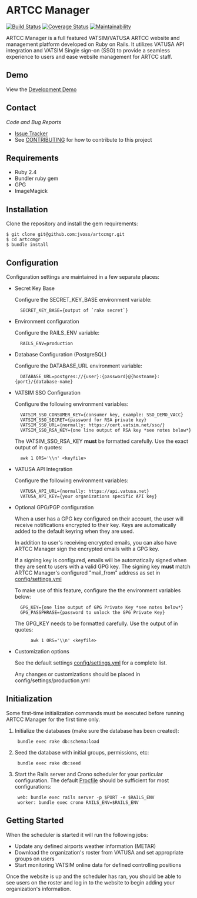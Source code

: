 # ARTCC Manager

[![Build Status](https://travis-ci.org/jvoss/artccmgr.svg?branch=development)](https://travis-ci.org/jvoss/artccmgr) [![Coverage Status](https://coveralls.io/repos/github/jvoss/artccmgr/badge.svg?branch=development)](https://coveralls.io/github/jvoss/artccmgr?branch=development) [![Maintainability](https://api.codeclimate.com/v1/badges/22c80ebbf0b39960ac03/maintainability)](https://codeclimate.com/github/jvoss/artccmgr/maintainability) 

ARTCC Manager is a full featured VATSIM/VATUSA ARTCC website and management platform
developed on Ruby on Rails. It utilizes VATUSA API integration and VATSIM Single sign-on
(SSO) to provide a seamless experience to users and ease website management for ARTCC staff.

Demo
----
View the [Development Demo](https://artccmgr-dev.herokuapp.com)

Contact
-------
*Code and Bug Reports*

* [Issue Tracker](https://github.com/jvoss/artccmgr/issues)
* See [CONTRIBUTING](CONTRIBUTING.md) for how to contribute to this project

Requirements
------------

* Ruby 2.4
* Bundler ruby gem
* GPG
* ImageMagick

Installation
------------
Clone the repository and install the gem requirements:
    
    $ git clone git@github.com:jvoss/artccmgr.git
    $ cd artccmgr
    $ bundle install

Configuration
---------------
Configuration settings are maintained in a few separate places:

* Secret Key Base

    Configure the SECRET_KEY_BASE environment variable:
    
        SECRET_KEY_BASE={output of `rake secret`}
        
* Environment configuration

    Configure the RAILS_ENV variable:
    
        RAILS_ENV=production

* Database Configuration (PostgreSQL)

    Configure the DATABASE_URL environment variable:
        
        DATABASE_URL=postgres://{user}:{password}@{hostname}:{port}/{database-name}
        
* VATSIM SSO Configuration

    Configure the following environment variables:
    
        VATSIM_SSO_CONSUMER_KEY={consumer key, example: SSO_DEMO_VACC}
        VATSIM_SSO_SECRET={password for RSA private key}
        VATSIM_SSO_URL={normally: https://cert.vatsim.net/sso/}
        VATSIM_SSO_RSA_KEY={one line output of RSA key *see notes below*}
        
    The VATSIM_SSO_RSA_KEY **must** be formatted carefully. Use the exact output of in quotes:
    
        awk 1 ORS='\\n' <keyfile>
        
* VATUSA API Integration

    Configure the following environment variables:
    
        VATUSA_API_URL={normally: https://api.vatusa.net}
        VATUSA_API_KEY={your organizations specific API key}
        
* Optional GPG/PGP configuration

    When a user has a GPG key configured on their account, the user will
    receive notifications encrypted to their key. Keys are automatically
    added to the default keyring when they are used.

    In addition to user's receiving encrypted emails, you can also
    have ARTCC Manager sign the encrypted emails with a GPG key. 
    
    If a signing key is configured, emails will be automatically 
    signed when they are sent to users with a valid GPG key. The signing
    key **must** match ARTCC Manager's configured "mail_from" address as set in
    [config/settings.yml](config/settings.yml)
    
    To make use of this feature, configure the the environment variables below:
    
        GPG_KEY={one line output of GPG Private Key *see notes below*}
        GPG_PASSPHRASE={password to unlock the GPG Private Key}
        
    The GPG_KEY needs to be formatted carefully. Use the output of in quotes:
        
            awk 1 ORS='\\n' <keyfile>
        
* Customization options

    See the default settings [config/settings.yml](config/settings.yml) for a complete list.
    
    Any changes or customizations should be placed in config/settings/production.yml

## Initialization
Some first-time initialization commands must be executed before running ARTCC Manager for
the first time only.

1) Initialize the databases (make sure the database has been created):
    
        bundle exec rake db:schema:load  
        
2) Seed the database with initial groups, permissions, etc:

        bundle exec rake db:seed

3) Start the Rails server and Crono scheduler for your particular configuration. The
default [Procfile](Procfile) should be sufficient for most configurations:

        web: bundle exec rails server -p $PORT -e $RAILS_ENV
        worker: bundle exec crono RAILS_ENV=$RAILS_ENV
        
## Getting Started
When the scheduler is started it will run the following jobs:

* Update any defined airports weather information (METAR)
* Download the organization's roster from VATUSA and set appropriate groups on users
* Start monitoring VATSIM online data for defined controlling positions

Once the website is up and the scheduler has ran, you should be able to see users on
the roster and log in to the website to begin adding your organization's information. 
    